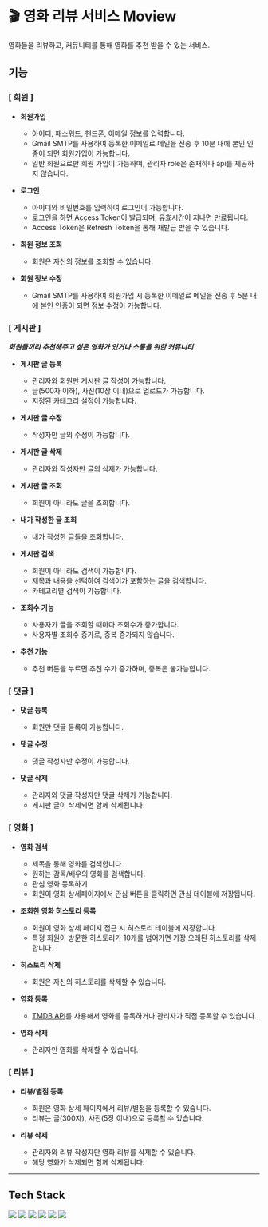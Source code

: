 # 🎬 영화 리뷰 서비스  Moview
영화들을 리뷰하고, 커뮤니티를 통해 영화를 추천 받을 수 있는 서비스.

## 기능

### [ 회원 ]
- **회원가입**
  - 아이디, 패스워드, 핸드폰, 이메일 정보를 입력합니다.
  - Gmail SMTP를 사용하여 등록한 이메일로 메일을 전송 후 10분 내에 본인 인증이 되면 회원가입이 가능합니다.
  - 일반 회원으로만 회원 가입이 가능하며, 관리자 role은 존재하나 api를 제공하지 않습니다.
  
- **로그인**
  - 아이디와 비밀번호를 입력하여 로그인이 가능합니다.
  - 로그인을 하면 Access Token이 발급되며, 유효시간이 지나면 만료됩니다.
  - Access Token은 Refresh Token을 통해 재발급 받을 수 있습니다.

- **회원 정보 조회**
  - 회원은 자신의 정보를 조회할 수 있습니다.
  
- **회원 정보 수정**
  - Gmail SMTP를 사용하여 회원가입 시 등록한 이메일로 메일을 전송 후 5분 내에 본인 인증이 되면 정보 수정이 가능합니다.

### [ 게시판 ]
***회원들끼리 추천해주고 싶은 영화가 있거나 소통을 위한 커뮤니티***

- **게시판 글 등록**
  - 관리자와 회원만 게시판 글 작성이 가능합니다.
  - 글(500자 이하), 사진(10장 이내)으로 업로드가 가능합니다.
  - 지정된 카테고리 설정이 가능합니다.

- **게시판 글 수정**
  - 작성자만 글의 수정이 가능합니다.

- **게시판 글 삭제**
  - 관리자와 작성자만 글의 삭제가 가능합니다.

- **게시판 글 조회**
  - 회원이 아니라도 글을 조회합니다.

- **내가 작성한 글 조회**
  - 내가 작성한 글들을 조회합니다.

- **게시판 검색**
  - 회원이 아니라도 검색이 가능합니다.
  - 제목과 내용을 선택하여 검색어가 포함하는 글을 검색합니다.
  - 카테고리별 검색이 가능합니다.   

- **조회수 기능**
  - 사용자가 글을 조회할 때마다 조회수가 증가합니다.
  - 사용자별 조회수 증가로, 중복 증가되지 않습니다.

- **추천 기능**
  - 추천 버튼을 누르면 추천 수가 증가하며, 중복은 불가능합니다.
 

### [ 댓글 ]
- **댓글 등록**
  - 회원만 댓글 등록이 가능합니다. 

- **댓글 수정**
  - 댓글 작성자만 수정이 가능합니다.

- **댓글 삭제**
  - 관리자와 댓글 작성자만 댓글 삭제가 가능합니다.
  - 게시판 글이 삭제되면 함께 삭제됩니다. 


### [ 영화 ]
- **영화 검색**
  - 제목을 통해 영화를 검색합니다.
  - 원하는 감독/배우의 영화를 검색합니다.
  - 관심 영화 등록하기
  - 회원이 영화 상세페이지에서 관심 버튼을 클릭하면 관심 테이블에 저장됩니다.

- **조회한 영화 히스토리 등록**
  - 회원이 영화 상세 페이지 접근 시 히스토리 테이블에 저장합니다.
  - 특정 회원이 방문한 히스토리가 10개를 넘어가면 가장 오래된 히스토리를 삭제합니다.

- **히스토리 삭제**
  - 회원은 자신의 히스토리를 삭제할 수 있습니다.

- **영화 등록**
  - [TMDB API](https://developer.themoviedb.org/reference/search-movie)를 사용해서 영화를 등록하거나 관리자가 직접 등록할 수 있습니다.

- **영화 삭제**
  - 관리자만 영화를 삭제할 수 있습니다.
 
### [ 리뷰 ]
- **리뷰/별점 등록**
  - 회원은 영화 상세 페이지에서 리뷰/별점을 등록할 수 있습니다.
  - 리뷰는 글(300자), 사진(5장 이내)으로 등록할 수 있습니다.  

- **리뷰 삭제**
  - 관리자와 리뷰 작성자만 영화 리뷰를 삭제할 수 있습니다.
  - 해당 영화가 삭제되면 함께 삭제됩니다.

---
## Tech Stack
<div align=left> 
<img src="https://img.shields.io/badge/IntelliJ IDEA-000000?style=flat&logo=IntelliJ IDEA&logoColor=white"/> 
<img src="https://img.shields.io/badge/Git-F05032?style=flat&logo=Git&logoColor=white"/> 
<img src="https://img.shields.io/badge/MySQL-4479A1?style=flat&logo=MySQL&logoColor=white"/> 
<img src="https://img.shields.io/badge/Spring-6DB33F?style=flat&logo=Spring&logoColor=white"/>
<img src="https://img.shields.io/badge/Spring Security-6DB33F?style=flat&logo=Spring Security&logoColor=white"/>
<img src="https://img.shields.io/badge/Redis-DC382D?style=flat&logo=Redis&logoColor=white"/>

</div>

